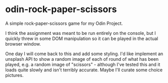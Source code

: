 # odin-rock-paper-scissors
A simple rock-paper-scissors game for my Odin Project.

I think the assignment was meant to be run entirely on the console, but I quickly threw in some DOM manipulation so it can be played in the actual browser window.

One day I will come back to this and add some styling.  I'd like implement an unsplash API to show a random image of each of round of what has been played, e.g. a random image of "scissors" - although I've tested this and it loads quite slowly and isn't terribly accurate.  Maybe I'll curate some choice pictures.